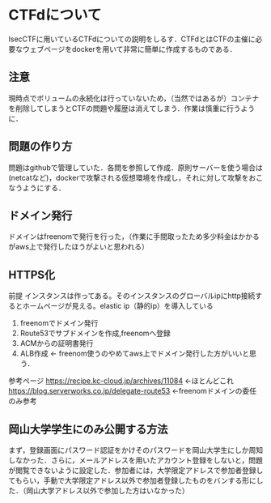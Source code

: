 # CTFdについて
IsecCTFに用いているCTFdについての説明をしるす．CTFdとはCTFの主催に必要なウェブページをdockerを用いて非常に簡単に作成するものである．

## 注意
現時点でボリュームの永続化は行っていないため，（当然ではあるが）コンテナを削除してしまうとCTFの問題や履歴は消えてしまう．作業は慎重に行うように．

## 問題の作り方
問題はgithubで管理していた．各問を参照して作成．原則サーバーを使う場合は(netcatなど)，dockerで攻撃される仮想環境を作成し，それに対して攻撃をおこなうようにする．

## ドメイン発行
ドメインはfreenomで発行を行った，（作業に手間取ったため多少料金はかかるがaws上で発行したほうがよいと思われる）

## HTTPS化
前提
インスタンスは作ってある。そのインスタンスのグローバルipにhttp接続するとホームページが見える。elastic ip（静的ip）を導入している

1. freenomでドメイン発行
2. Route53でサブドメインを作成,freenomへ登録
3. ACMからの証明書発行
4. ALB作成
<- freenom使うのやめてaws上でドメイン発行した方がいいと思う．

参考ページ
https://recipe.kc-cloud.jp/archives/11084
<-ほとんどこれ
https://blog.serverworks.co.jp/delegate-route53
<-freenomドメインの委任のみ参考

## 岡山大学学生にのみ公開する方法
まず，登録画面にパスワード認証をかけそのパスワードを岡山大学生にしか周知しなかった．さらに，メールアドレスを用いたアカウント登録をしないと，問題が閲覧できないように設定した．参加者には，大学限定アドレスで参加者登録してもらい，手動で大学限定アドレス以外で参加者登録したものをバンする形にした．（岡山大学アドレス以外で参加した方はいなかった）
